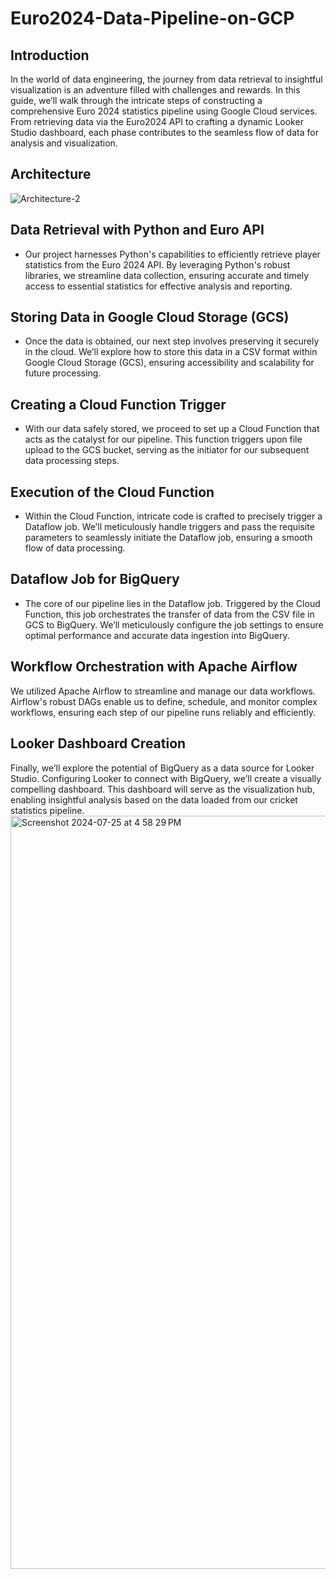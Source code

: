 # Euro2024-Data-Pipeline-on-GCP

## Introduction
In the world of data engineering, the journey from data retrieval to insightful visualization is an adventure filled with challenges and rewards. In this guide, we’ll walk through the intricate steps of constructing a comprehensive Euro 2024 statistics pipeline using Google Cloud services. From retrieving data via the Euro2024 API to crafting a dynamic Looker Studio dashboard, each phase contributes to the seamless flow of data for analysis and visualization.

## Architecture
![Architecture-2](https://github.com/user-attachments/assets/a9d83b93-9a7f-42f2-bbc3-a562c14235db)

## Data Retrieval with Python and Euro API
- Our project harnesses Python's capabilities to efficiently retrieve player statistics from the Euro 2024 API. By leveraging Python's robust libraries, we streamline data collection, ensuring accurate and timely access to essential statistics for effective analysis and reporting.

## Storing Data in Google Cloud Storage (GCS)

- Once the data is obtained, our next step involves preserving it securely in the cloud. We’ll explore how to store this data in a CSV format within Google Cloud Storage (GCS), ensuring accessibility and scalability for future processing.

## Creating a Cloud Function Trigger
- With our data safely stored, we proceed to set up a Cloud Function that acts as the catalyst for our pipeline. This function triggers upon file upload to the GCS bucket, serving as the initiator for our subsequent data processing steps.

## Execution of the Cloud Function
- Within the Cloud Function, intricate code is crafted to precisely trigger a Dataflow job. We’ll meticulously handle triggers and pass the requisite parameters to seamlessly initiate the Dataflow job, ensuring a smooth flow of data processing.

## Dataflow Job for BigQuery
- The core of our pipeline lies in the Dataflow job. Triggered by the Cloud Function, this job orchestrates the transfer of data from the CSV file in GCS to BigQuery. We’ll meticulously configure the job settings to ensure optimal performance and accurate data ingestion into BigQuery.

## Workflow Orchestration with Apache Airflow
We utilized Apache Airflow to streamline and manage our data workflows. Airflow's robust DAGs enable us to define, schedule, and monitor complex workflows, ensuring each step of our pipeline runs reliably and efficiently.

## Looker Dashboard Creation

Finally, we’ll explore the potential of BigQuery as a data source for Looker Studio. Configuring Looker to connect with BigQuery, we’ll create a visually compelling dashboard. This dashboard will serve as the visualization hub, enabling insightful analysis based on the data loaded from our cricket statistics pipeline.
<img width="1205" alt="Screenshot 2024-07-25 at 4 58 29 PM" src="https://github.com/user-attachments/assets/1cd9ffd9-6c04-4610-906e-bbe21e9e8e4a">

